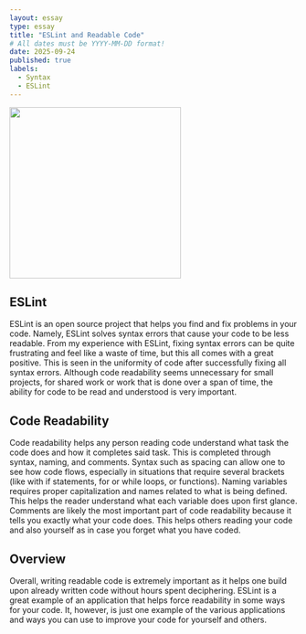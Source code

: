 ```yaml
---
layout: essay
type: essay
title: "ESLint and Readable Code"
# All dates must be YYYY-MM-DD format!
date: 2025-09-24
published: true
labels:
  - Syntax
  - ESLint
---
```


<img width="300px" class="rounded float-start pe-4" src="../img/codingstandardsimg">

## ESLint

ESLint is an open source project that helps you find and fix problems in your code. Namely, ESLint solves syntax errors that cause your code to be less readable. From my experience with ESLint, fixing syntax errors can be quite frustrating and feel like a waste of time, but this all comes with a great positive. This is seen in the uniformity of code after successfully fixing all syntax errors. Although code readability seems unnecessary for small projects, for shared work or work that is done over a span of time, the ability for code to be read and understood is very important. 

## Code Readability

Code readability helps any person reading code understand what task the code does and how it completes said task. This is completed through syntax, naming, and comments. Syntax such as spacing can allow one to see how code flows, especially in situations that require several brackets (like with if statements, for or while loops, or functions). Naming variables requires proper capitalization and names related to what is being defined. This helps the reader understand what each variable does upon first glance. Comments are likely the most important part of code readability because it tells you exactly what your code does. This helps others reading your code and also yourself as in case you forget what you have coded.

## Overview

Overall, writing readable code is extremely important as it helps one build upon already written code without hours spent deciphering. ESLint is a great example of an application that helps force readability in some ways for your code. It, however, is just one example of the various applications and ways you can use to improve your code for yourself and others.
